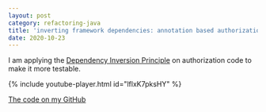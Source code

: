 ```yaml
---
layout: post
category: refactoring-java
title: 'inverting framework dependencies: annotation based authorization'
date: 2020-10-23
---
```


I am applying the [Dependency Inversion Principle](https://en.wikipedia.org/wiki/Dependency_inversion_principle) on authorization code to make it more testable.

{% include youtube-player.html id="lflxK7pksHY" %}

[The code on my GitHub](https://github.com/gregorriegler/framework-dependency-kata)